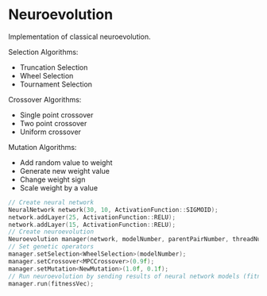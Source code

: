 # Neuroevolution

Implementation of classical neuroevolution. 

Selection Algorithms:

- Truncation Selection
- Wheel Selection
- Tournament Selection

Crossover Algorithms:

- Single point crossover
- Two point crossover
- Uniform crossover

Mutation Algorithms:

- Add random value to weight
- Generate new weight value
- Change weight sign
- Scale weight by a value

```c
// Create neural network
NeuralNetwork network(30, 10, ActivationFunction::SIGMOID);
network.addLayer(25, ActivationFunction::RELU);
network.addLayer(15, ActivationFunction::RELU);
// Create neuroevolution
Neuroevolution manager(network, modelNumber, parentPairNumber, threadNumber);
// Set genetic operators
manager.setSelection<WheelSelection>(modelNumber);
manager.setCrossover<MPCCrossover>(0.9f);
manager.setMutation<NewMutation>(1.0f, 0.1f);
// Run neuroevolution by sending results of neural network models (fitness function resutlts)
manager.run(fitnessVec);
```
